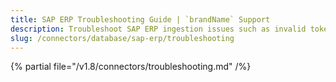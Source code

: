 ```yaml
---
title: SAP ERP Troubleshooting Guide | `brandName` Support
description: Troubleshoot SAP ERP ingestion issues such as invalid token, missing endpoints, or metadata loss.
slug: /connectors/database/sap-erp/troubleshooting
---
```


{% partial file="/v1.8/connectors/troubleshooting.md" /%}
